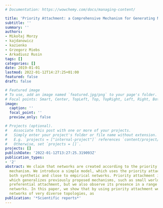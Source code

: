 ```yaml
---
# Documentation: https://wowchemy.com/docs/managing-content/

title: 'Priority Attachment: a Comprehensive Mechanism for Generating Networks'
subtitle: ''
summary: ''
authors:
- Mikołaj Morzy
- kajdanowicz
- kazienko
- Grzegorz Miebs
- Arkadiusz Rusin
tags: []
categories: []
date: 2019-01-01
lastmod: 2022-01-12T14:27:25+01:00
featured: false
draft: false

# Featured image
# To use, add an image named `featured.jpg/png` to your page's folder.
# Focal points: Smart, Center, TopLeft, Top, TopRight, Left, Right, BottomLeft, Bottom, BottomRight.
image:
  caption: ''
  focal_point: ''
  preview_only: false

# Projects (optional).
#   Associate this post with one or more of your projects.
#   Simply enter your project's folder or file name without extension.
#   E.g. `projects = ["internal-project"]` references `content/project/deep-learning/index.md`.
#   Otherwise, set `projects = []`.
projects: []
publishDate: '2022-01-12T13:27:25.319093Z'
publication_types:
- '2'
abstract: We claim that networks are created according to the priority attachment
  mechanism. We introduce a simple model, which uses the priority attachment to generate
  both synthetic and close to empirical networks. Priority attachment is a mechanism,
  which generalizes previously proposed mechanisms, such as small world creation or
  preferential attachment, but we also observe its presence in a range of real-world
  networks. In this paper, we show that by using priority attachment we can generate
  networks of very diverse topologies, as
publication: '*Scientific reports*'
---
```

